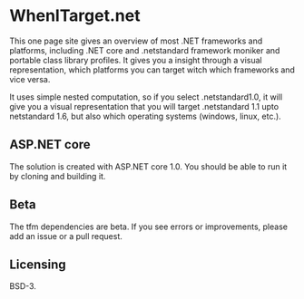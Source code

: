 # WhenITarget.net

This one page site gives an overview of most .NET frameworks and platforms, including .NET core and .netstandard framework moniker
and portable class library profiles. It gives you a insight through a visual representation, which platforms you can target witch which frameworks and vice versa.

It uses  simple nested computation, so if you select .netstandard1.0, it will give you a visual representation that you will target 
.netstandard 1.1 upto netstandard 1.6, but also which operating systems (windows, linux, etc.).

## ASP.NET core
The solution is created with ASP.NET core 1.0. You should be able to run it by cloning and building it.

## Beta
The tfm dependencies are beta. If you see errors or improvements, please add an issue or a pull request.

## Licensing
BSD-3. 
